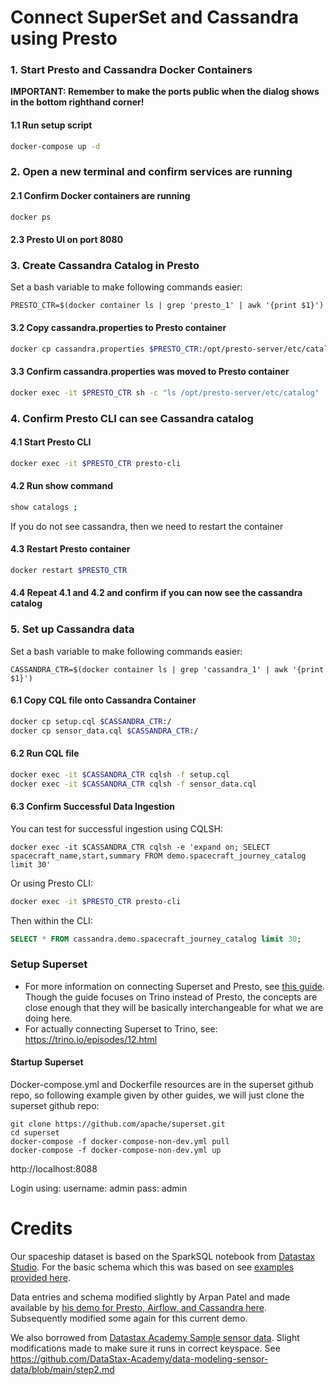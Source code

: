 # Connect SuperSet and Cassandra using Presto



### 1. Start Presto and Cassandra Docker Containers
**IMPORTANT: Remember to make the ports public when the dialog shows in the bottom righthand corner!**
#### 1.1 Run setup script
```bash
docker-compose up -d 
```

### 2. Open a new terminal and confirm services are running
#### 2.1 Confirm Docker containers are running
```bash
docker ps
```

#### 2.3 Presto UI on port 8080

### 3. Create Cassandra Catalog in Presto
Set a bash variable to make following commands easier:

```
PRESTO_CTR=$(docker container ls | grep 'presto_1' | awk '{print $1}')
```
#### 3.2 Copy cassandra.properties to Presto container
```bash
docker cp cassandra.properties $PRESTO_CTR:/opt/presto-server/etc/catalog/cassandra.properties
```

#### 3.3 Confirm cassandra.properties was moved to Presto container
```bash
docker exec -it $PRESTO_CTR sh -c "ls /opt/presto-server/etc/catalog"
```

### 4. Confirm Presto CLI can see Cassandra catalog
#### 4.1 Start Presto CLI
```bash
docker exec -it $PRESTO_CTR presto-cli
```

#### 4.2 Run show command
```bash
show catalogs ;
```
If you do not see cassandra, then we need to restart the container

#### 4.3 Restart Presto container
```bash
docker restart $PRESTO_CTR
```

#### 4.4 Repeat 4.1 and 4.2 and confirm if you can now see the cassandra catalog

### 5. Set up Cassandra data
Set a bash variable to make following commands easier:

```
CASSANDRA_CTR=$(docker container ls | grep 'cassandra_1' | awk '{print $1}')
```
#### 6.1 Copy CQL file onto Cassandra Container
```bash
docker cp setup.cql $CASSANDRA_CTR:/
docker cp sensor_data.cql $CASSANDRA_CTR:/
```
#### 6.2 Run CQL file
```bash
docker exec -it $CASSANDRA_CTR cqlsh -f setup.cql
docker exec -it $CASSANDRA_CTR cqlsh -f sensor_data.cql
```

#### 6.3 Confirm Successful Data Ingestion
You can test for successful ingestion using CQLSH:
```
docker exec -it $CASSANDRA_CTR cqlsh -e 'expand on; SELECT spacecraft_name,start,summary FROM demo.spacecraft_journey_catalog limit 30'
```

Or using Presto CLI:
```bash
docker exec -it $PRESTO_CTR presto-cli
```
Then within the CLI:
```sql
SELECT * FROM cassandra.demo.spacecraft_journey_catalog limit 30;
```

### Setup Superset
- For more information on connecting Superset and Presto, see [this guide](https://preset.io/blog/2021-6-22-trino-superset/). Though the guide focuses on Trino instead of Presto, the concepts are close enough that they will be basically interchangeable for what we are doing here. 
- For actually connecting Superset to Trino, see: https://trino.io/episodes/12.html

#### Startup Superset
Docker-compose.yml and Dockerfile resources are in the superset github repo, so following example given by other guides, we will just clone the superset github repo:

```
git clone https://github.com/apache/superset.git
cd superset
docker-compose -f docker-compose-non-dev.yml pull
docker-compose -f docker-compose-non-dev.yml up
```

http://localhost:8088

Login using:
    username: admin
    pass: admin

# Credits
Our spaceship dataset is based on the SparkSQL notebook from [Datastax Studio](https://www.datastax.com/dev/datastax-studio). For the basic schema which this was based on see [examples provided here](https://github.com/DataStax-Examples/getting-started-with-astra-python/blob/master/schema.cql).

Data entries and schema modified slightly by Arpan Patel and made available by [his demo for Presto, Airflow, and Cassandra here](https://github.com/Anant/example-cassandra-presto-airflow/blob/main/setup.cql). Subsequently modified some again for this current demo.
 
We also borrowed from [Datastax Academy Sample sensor data](https://github.com/DataStax-Academy/data-modeling-sensor-data/blob/main/assets/sensor_data.cql). Slight modifications made to make sure it runs in correct keyspace.
See https://github.com/DataStax-Academy/data-modeling-sensor-data/blob/main/step2.md

